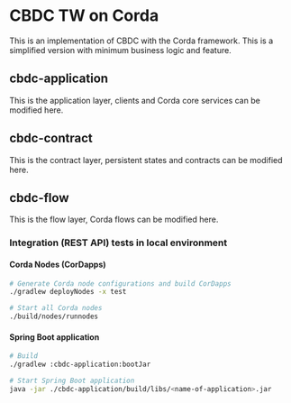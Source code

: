 # CBDC TW on Corda

This is an implementation of CBDC with the Corda framework. 
This is a simplified version with minimum business logic and feature.

## cbdc-application

This is the application layer, clients and Corda core services can be modified here.

## cbdc-contract

This is the contract layer, persistent states and contracts can be modified here.

## cbdc-flow

This is the flow layer, Corda flows can be modified here.

### Integration (REST API) tests in local environment

#### Corda Nodes (CorDapps)
```bash
# Generate Corda node configurations and build CorDapps
./gradlew deployNodes -x test

# Start all Corda nodes
./build/nodes/runnodes
```
#### Spring Boot application

```bash
# Build 
./gradlew :cbdc-application:bootJar

# Start Spring Boot application
java -jar ./cbdc-application/build/libs/<name-of-application>.jar
```

